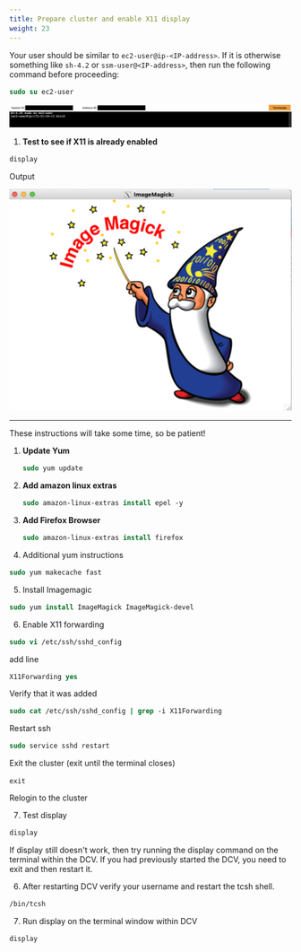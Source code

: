 ```yaml
---
title: Prepare cluster and enable X11 display
weight: 23
--- 
```


Your user should be similar to `ec2-user@ip-<IP-address>`. If it is otherwise something like `sh-4.2` or `ssm-user@<IP-address>`, then run the following command before proceeding:

```csh
sudo su ec2-user
```

![ec2-user](/static/images/1-gettoknow-ec2user.png)

1. **Test to see if X11 is already enabled**

```csh
display
```

Output

![ImageMagick Display](/static/images/1-imagemagick-display.png)

------

These instructions will take some time, so be patient!

1. **Update Yum**


    ```csh
    sudo yum update
   ```

2. **Add amazon linux extras**

    ```csh
    sudo amazon-linux-extras install epel -y
    ```

3. **Add Firefox Browser**

   ```csh
   sudo amazon-linux-extras install firefox
   ```

4.  Additional yum instructions

```csh
sudo yum makecache fast
```

5. Install Imagemagic

```csh
sudo yum install ImageMagick ImageMagick-devel
```

6. Enable X11 forwarding

```csh
sudo vi /etc/ssh/sshd_config
```

add line

```csh
X11Forwarding yes
```

Verify that it was added

```csh
sudo cat /etc/ssh/sshd_config | grep -i X11Forwarding
```

Restart ssh

```csh
sudo service sshd restart
```

Exit the cluster (exit until the terminal closes)

`exit`

Relogin to the cluster

7. Test display

```csh
display
```

If display still doesn't work, then try running the display command on the terminal within the DCV. If you had previously started the DCV, you need to exit and then restart it.

6. After restarting DCV verify your username and restart the tcsh shell.

```csh
/bin/tcsh
```  

7. Run display on the terminal window within DCV

```csh
display
```
